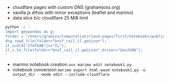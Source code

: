 - cloudfare pages with custom DNS (grahamjoss.org)
- vanilla js ethos with minor exceptions (leaflet and marimo)
- data slice b/c cloudflare 25 MiB limit
```zsh
python -c '
import geopandas as g;
folder = "/Users/gramjos/Computation/cloud-pages/first/notebooks/public/";
d=g.read_file(folder+"bnsf_rail_il.geojson");
il_s=d[d["STATEAB"]=="IL"];
il_s.to_file(folder+"bnsf_rail_il.geojson",driver="GeoJSON");
'
```
- marimo notebook creation `uvx marimo edit notebook1.py`
- notebook conversion `marimo export html-wasm notebook1.py -o output_dir --mode edit --include-cloudflare`

